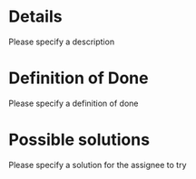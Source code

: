 # Details
Please specify a description

# Definition of Done
Please specify a definition of done

# Possible solutions
Please specify a solution for the assignee to try